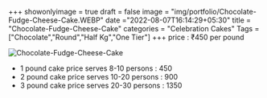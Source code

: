 +++
showonlyimage = true
draft = false
image = "img/portfolio/Chocolate-Fudge-Cheese-Cake.WEBP"
date ="2022-08-07T16:14:29+05:30"
title = "Chocolate-Fudge-Cheese-Cake"
categories = "Celebration Cakes"
Tags = ["Chocolate","Round","Half Kg","One Tier"]
+++
price : ₹450 per pound
<!--more-->
![Chocolate-Fudge-Cheese-Cake](/img/portfolio/Chocolate-Fudge-Cheese-Cake.WEBP)
* 1 pound cake price serves 8-10 persons : 450
* 2 pound cake price serves 10-20 persons : 900
* 3 pound cake price serves 20-30 persons : 1350

